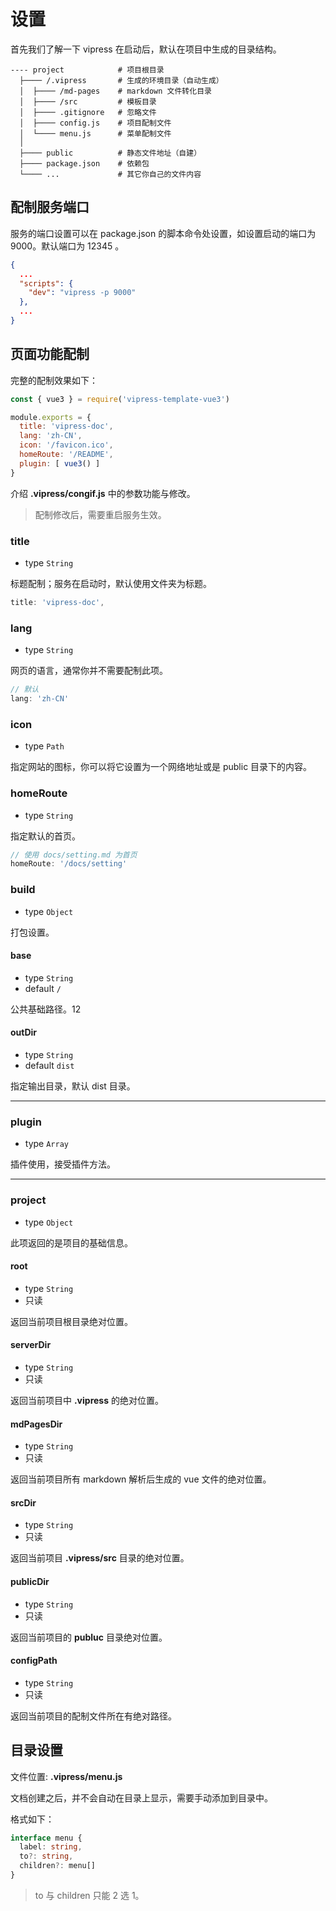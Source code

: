 # 设置

首先我们了解一下 vipress 在启动后，默认在项目中生成的目录结构。

```
---- project            # 项目根目录
  ├──── /.vipress       # 生成的环境目录（自动生成）
  │  ├──── /md-pages    # markdown 文件转化目录
  │  ├──── /src         # 模板目录
  │  ├──── .gitignore   # 忽略文件
  │  ├──── config.js    # 项目配制文件
  │  └──── menu.js      # 菜单配制文件
  │  
  ├──── public          # 静态文件地址（自建）
  ├──── package.json    # 依赖包
  └──── ...             # 其它你自己的文件内容
```

## 配制服务端口

服务的端口设置可以在 package.json 的脚本命令处设置，如设置启动的端口为 9000。默认端口为 12345 。

```json
{
  ...
  "scripts": {
    "dev": "vipress -p 9000"
  },
  ...
}
```

## 页面功能配制

完整的配制效果如下：

```js
const { vue3 } = require('vipress-template-vue3')

module.exports = {
  title: 'vipress-doc',
  lang: 'zh-CN',
  icon: '/favicon.ico',
  homeRoute: '/README',
  plugin: [ vue3() ]
}
```

介绍 **.vipress/congif.js** 中的参数功能与修改。

> 配制修改后，需要重启服务生效。
### title 

- type `String`

标题配制；服务在启动时，默认使用文件夹为标题。

```js
title: 'vipress-doc',
```

### lang

- type `String`

网页的语言，通常你并不需要配制此项。

```js
// 默认
lang: 'zh-CN'
```

### icon

- type `Path`

指定网站的图标，你可以将它设置为一个网络地址或是 public 目录下的内容。

### homeRoute

- type `String`

指定默认的首页。

```js
// 使用 docs/setting.md 为首页
homeRoute: '/docs/setting'
```

### build

- type `Object`

打包设置。

#### base

- type `String`
- default `/`

公共基础路径。12

#### outDir

- type `String`
- default `dist`

指定输出目录，默认 dist 目录。

---

### plugin

- type `Array`

插件使用，接受插件方法。

---

### project

- type `Object`

此项返回的是项目的基础信息。

#### root

- type `String`
- 只读

返回当前项目根目录绝对位置。

#### serverDir

- type `String`
- 只读

返回当前项目中 **.vipress** 的绝对位置。

#### mdPagesDir

- type `String`
- 只读

返回当前项目所有 markdown 解析后生成的 vue 文件的绝对位置。

#### srcDir

- type `String`
- 只读

返回当前项目 **.vipress/src** 目录的绝对位置。

#### publicDir

- type `String`
- 只读

返回当前项目的 **publuc** 目录绝对位置。

#### configPath

- type `String`
- 只读

返回当前项目的配制文件所在有绝对路径。


## 目录设置

文件位置: **.vipress/menu.js**

文档创建之后，并不会自动在目录上显示，需要手动添加到目录中。

格式如下：

```ts
interface menu {
  label: string,
  to?: string,
  children?: menu[]
}
```

> to 与 children 只能 2 选 1。
